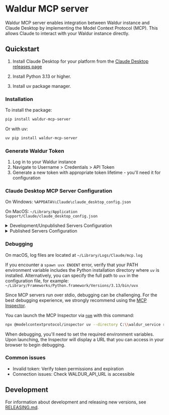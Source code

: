 # Waldur MCP server

Waldur MCP server enables integration between Waldur instance and Claude Desktop by implementing the Model Context Protocol (MCP). This allows Claude to interact with your Waldur instance directly.

## Quickstart

1. Install Claude Desktop for your platform from the [Claude Desktop releases page](https://claude.ai/download)

2. Install Python 3.13 or higher.

3. Install uv package manager.

### Installation

To install the package:

```bash
pip install waldur-mcp-server
```

Or with uv:

```bash
uv pip install waldur-mcp-server
```

### Generate Waldur Token

1. Log in to your Waldur instance
2. Navigate to Username > Credentials > API Token
3. Generate a new token with appropriate token lifetime - you'll need it for configuration

### Claude Desktop MCP Server Configuration

On Windows: `%APPDATA%\Claude\claude_desktop_config.json`

On MacOS: `~/Library/Application Support/Claude/claude_desktop_config.json`

<details>
  <summary>Development/Unpublished Servers Configuration</summary>

```json
{
  "mcpServers": {
    "waldur-mcp-server": {
      "command": "uv",
      "args": [
        "--directory",
        "C:\\waldur_service",
        "run",
        "waldur-mcp-server"
      ],
      "env": {
        "WALDUR_API_URL": "https://your-waldur-instance",
        "WALDUR_TOKEN": "your-token"
      }
    }
  }
}
```

</details>

<details>
  <summary>Published Servers Configuration</summary>

```json
{
  "mcpServers": {
    "waldur-mcp-server": {
      "command": "uvx",
      "args": [
        "waldur-mcp-server"
      ],
      "env": {
        "WALDUR_API_URL": "https://your-waldur-instance",
        "WALDUR_TOKEN": "your-token"
      }
    }
  }
}
```

</details>

### Debugging

On macOS, log files are located at `~/Library/Logs/Claude/mcp.log`

If you encounter a `spawn uvx ENOENT` error, verify that your PATH environment variable includes the Python installation directory where `uv` is installed. Alternatively, you can specify the full path to `uvx` in the configuration file, for example:
`~/Library/Frameworks/Python.framework/Versions/3.13/bin/uvx`

Since MCP servers run over stdio, debugging can be challenging. For the best debugging
experience, we strongly recommend using the [MCP Inspector](https://github.com/modelcontextprotocol/inspector).

You can launch the MCP Inspector via [`npm`](https://docs.npmjs.com/downloading-and-installing-node-js-and-npm) with this command:

```bash
npx @modelcontextprotocol/inspector uv --directory C:\\waldur_service run waldur-mcp-server
```

When debugging, you'll need to set the required environment variables. Upon launching, the Inspector will display a URL that you can access in your browser to begin debugging.

### Common issues

- Invalid token: Verify token permissions and expiration
- Connection issues: Check WALDUR_API_URL is accessible

## Development

For information about development and releasing new versions, see [RELEASING.md](RELEASING.md).
